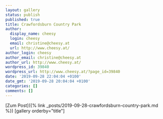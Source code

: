 ```yaml
---
layout: gallery
status: publish
published: true
title: Crawfordsburn Country Park
author:
  display_name: cheesy
  login: cheesy
  email: christine@cheesy.at
  url: http://www.cheesy.at/
author_login: cheesy
author_email: christine@cheesy.at
author_url: http://www.cheesy.at/
wordpress_id: 39840
wordpress_url: http://www.cheesy.at/?page_id=39840
date: '2019-09-28 22:04:04 +0100'
date_gmt: '2019-09-28 20:04:04 +0100'
categories: []
comments: []
---
```


[Zum Post]({% link _posts/2019-09-28-crawfordsburn-country-park.md %})
[gallery orderby="title"]
